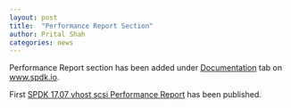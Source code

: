 ```yaml
---
layout: post
title:  "Performance Report Section"
author: Prital Shah
categories: news
---
```


Performance Report section has been added under [Documentation](http://www.spdk.io/doc/) tab on www.spdk.io.

First [SPDK 17.07 vhost scsi Performance Report](https://ci.spdk.io/download/performance-reports/SPDK17_07_vhost_scsi_performance_report.pdf) has been published.

